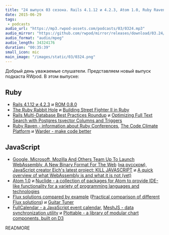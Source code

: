 ```yaml
---
title: "24 выпуск 03 сезона. Rails 4.1.12 и 4.2.3, Atom 1.0, Ruby Raven, WebAssembly, Nuclide, FullCalendar и прочее"
date: 2015-06-29
tags:
 - podcasts
audio_url: "https://mp3.rwpod-assets.com/podcasts/03/0324.mp3"
audio_mirror: "https://github.com/rwpod/mirror/releases/download/03.24/0324.mp3"
audio_format: "audio/mpeg"
audio_length: 34324176
duration: "00:35:39"
small_icon: mic
main_image: "/images/static/03/0324.png"
---
```


Добрый день уважаемые слушатели. Представляем новый выпуск подкаста RWpod. В этом выпуске:

## Ruby

 - [Rails 4.1.12 и 4.2.3](http://weblog.rubyonrails.org/2015/6/26/Rails-4-2-3-and-4-1-12-have-been-released/) и [ROM 0.8.0](http://rom-rb.org/blog/2015/06/22/rom-0-8-0-released/)
 - [The Ruby Rabbit Hole](https://sectionfive.net/blog/2014/12/09/the-ruby-rabbit-hole/) и [Building Street Fighter II in Ruby](http://nikolay.rocks/2015-06-16-building-streetfighter)
 - [Rails Multi-Database Best Practices Roundup](http://technology.customink.com/blog/2015/06/22/rails-multi-database-best-practices-roundup/) и [Optimizing Full Text Search with Postgres tsvector Columns and Triggers](https://robots.thoughtbot.com/optimizing-full-text-search-with-postgres-tsvector-columns-and-triggers)
 - [Ruby Raven - information about Ruby Conferences](http://ruby.conferencesapp.com/), [The Code Climate Platform](http://blog.codeclimate.com/blog/2015/06/19/code-climate-platform/) и [Warder - make code better](http://github.com/yltsrc/warder)

## JavaScript

 - [Google, Microsoft, Mozilla And Others Team Up To Launch WebAssembly, A New Binary Format For The Web](http://techcrunch.com/2015/06/17/google-microsoft-mozilla-and-others-team-up-to-launch-webassembly-a-new-binary-format-for-the-web/) ([на русском](http://habrahabr.ru/post/260667/)), [JavaScript creator Eich's latest project: KILL JAVASCRIPT](http://www.theregister.co.uk/2015/06/18/brendan_eich_announces_webassembly/) и [A quick overview of what WebAssembly is and what it is not (yet)](http://bytecrafter.blogspot.com/2015/06/a-quick-overview-of-what-webassembly-is.html)
 - [Atom 1.0](http://blog.atom.io/2015/06/25/atom-1-0.html) и [Nuclide - a collection of packages for Atom to provide IDE-like functionality for a variety of programming languages and technologies](http://nuclide.io/)
 - [Flux solutions compared by example](http://pixelhunter.me/post/110248593059/flux-solutions-compared-by-example) ([Practical comparison of different Flux solutions](https://github.com/voronianski/flux-comparison)) и [Guitar Tuner](https://aerotwist.com/blog/guitar-tuner/)
 - [FullCalendar - a JavaScript event calendar](http://fullcalendar.io/), [MeshJS - data synchronization utility](http://mesh.mojojs.com/) и [Plottable - a library of modular chart components, built on D3](http://plottablejs.org/)

READMORE

